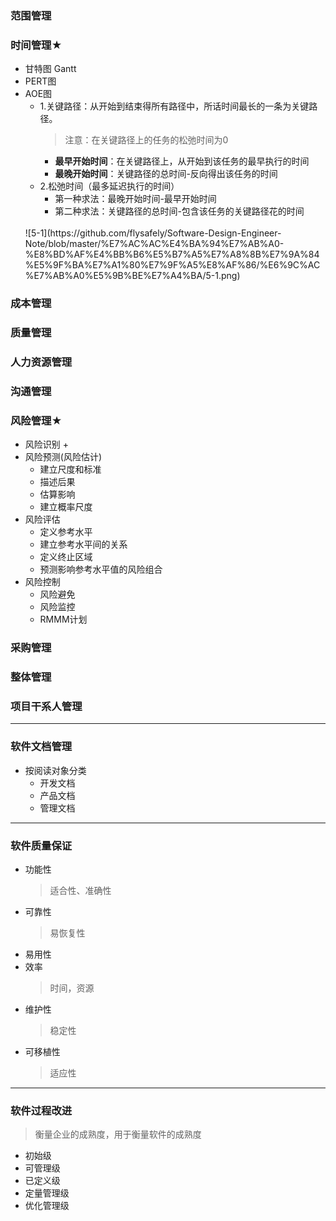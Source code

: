 ### 范围管理
### 时间管理★
  + 甘特图 Gantt
  + PERT图
  + AOE图<br>
    + 1.关键路径：从开始到结束得所有路径中，所话时间最长的一条为关键路径。
      > 注意：在关键路径上的任务的松弛时间为0 
      + **最早开始时间**：在关键路径上，从开始到该任务的最早执行的时间
      + **最晚开始时间**：关键路径的总时间-反向得出该任务的时间
    + 2.松弛时间（最多延迟执行的时间）
      + 第一种求法：最晚开始时间-最早开始时间 
      + 第二种求法：关键路径的总时间-包含该任务的关键路径花的时间
    <br>
    ![5-1](https://github.com/flysafely/Software-Design-Engineer-Note/blob/master/%E7%AC%AC%E4%BA%94%E7%AB%A0-%E8%BD%AF%E4%BB%B6%E5%B7%A5%E7%A8%8B%E7%9A%84%E5%9F%BA%E7%A1%80%E7%9F%A5%E8%AF%86/%E6%9C%AC%E7%AB%A0%E5%9B%BE%E7%A4%BA/5-1.png)
### 成本管理
### 质量管理
### 人力资源管理
### 沟通管理
### 风险管理★
  + 风险识别
    + 
  + 风险预测(风险估计)
    + 建立尺度和标准
    + 描述后果
    + 估算影响
    + 建立概率尺度
  + 风险评估
    + 定义参考水平
    + 建立参考水平间的关系
    + 定义终止区域
    + 预测影响参考水平值的风险组合
  + 风险控制
    + 风险避免
    + 风险监控
    + RMMM计划
### 采购管理
### 整体管理
### 项目干系人管理
---
### **软件文档管理**
  + 按阅读对象分类
    + 开发文档
    + 产品文档
    + 管理文档
---
### **软件质量保证**
  + 功能性
    > 适合性、准确性
  + 可靠性
    > 易恢复性
  + 易用性
  + 效率
    > 时间，资源
  + 维护性
    > 稳定性
  + 可移植性
    > 适应性
---
### **软件过程改进**
  > 衡量企业的成熟度，用于衡量软件的成熟度
  + 初始级
  + 可管理级
  + 已定义级
  + 定量管理级
  + 优化管理级
